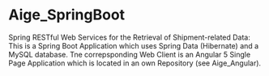 # Aige_SpringBoot
Spring RESTful Web Services for the Retrieval of Shipment-related Data: 
This is a Spring Boot Application which uses Spring Data (Hibernate) and a MySQL database. Tne correpsponding Web Client
is an Angular 5 Single Page Application which is located in an own Repository (see Aige_Angular).

